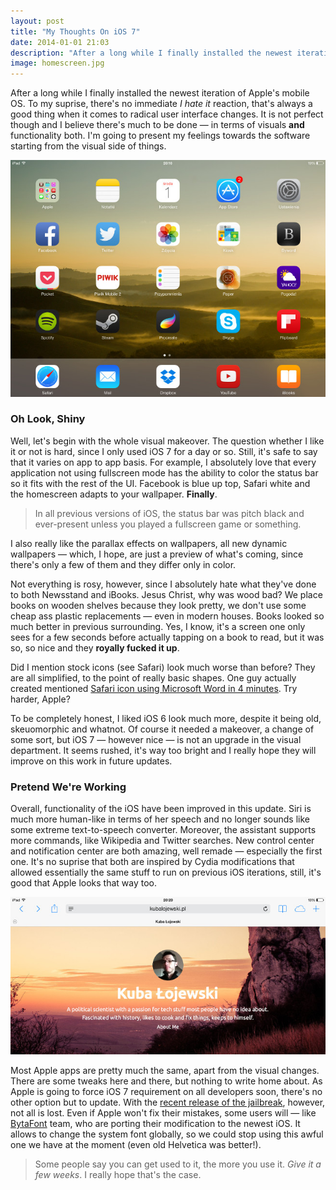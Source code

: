 ```yaml
---
layout: post
title: "My Thoughts On iOS 7"
date: 2014-01-01 21:03
description: "After a long while I finally installed the newest iteration of Apple's mobile OS. To my suprise, there's no immediate I hate it reaction, that's always a good thing when it comes to radical user interface changes."
image: homescreen.jpg
---
```


After a long while I finally installed the newest iteration of Apple's mobile OS. To my suprise, there's no immediate *I hate it* reaction, that's always a good thing when it comes to radical user interface changes. It is not perfect though and I believe there's much to be done — in terms of visuals **and** functionality both. I'm going to present my feelings towards the software starting from the visual side of things.

<img src="/images/homescreen.jpg">

### Oh Look, Shiny

Well, let's begin with the whole visual makeover. The question whether I like it or not is hard, since I only used iOS 7 for a day or so. Still, it's safe to say that it varies on app to app basis. For example, I absolutely love that every application not using fullscreen mode has the ability to color the status bar so it fits with the rest of the UI. Facebook is blue up top, Safari white and the homescreen adapts to your wallpaper. **Finally**.

> In all previous versions of iOS, the status bar was pitch black and ever-present unless you played a fullscreen game or something.

I also really like the parallax effects on wallpapers, all new dynamic wallpapers — which, I hope, are just a preview of what's coming, since there's only a few of them and they differ only in color.

Not everything is rosy, however, since I absolutely hate what they've done to both Newsstand and iBooks. Jesus Christ, why was wood bad? We place books on wooden shelves because they look pretty, we don't use some cheap ass plastic replacements — even in modern houses. Books looked so much better in previous surrounding. Yes, I know, it's a screen one only sees for a few seconds before actually tapping on a book to read, but it was so, so nice and they **royally fucked it up**. 

Did I mention stock icons (see Safari) look much worse than before? They are all simplified, to the point of really basic shapes. One guy actually created mentioned [Safari icon using Microsoft Word in 4 minutes](https://www.youtube.com/watch?v=jJKsZzOgVfI). Try harder, Apple?

To be completely honest, I liked iOS 6 look much more, despite it being old, skeuomorphic and whatnot. Of course it needed a makeover, a change of some sort, but iOS 7 — however nice — is not an upgrade in the visual department. It seems rushed, it's way too bright and I really hope they will improve on this work in future updates.

### Pretend We're Working

Overall, functionality of the iOS have been improved in this update. Siri is much more human-like in terms of her speech and no longer sounds like some extreme text-to-speech converter. Moreover, the assistant supports more commands, like Wikipedia and Twitter searches. New control center and notification center are both amazing, well remade — especially the first one. It's no suprise that both are inspired by Cydia modifications that allowed essentially the same stuff to run on previous iOS iterations, still, it's good that Apple looks that way too.

<img src="/images/blogipad.jpg">

Most Apple apps are pretty much the same, apart from the visual changes. There are some tweaks here and there, but nothing to write home about. As Apple is going to force iOS 7 requirement on all developers soon, there's no other option but to update. With the [recent release of the jailbreak](http://evasi0n.com/), however, not all is lost. Even if Apple won't fix their mistakes, some users will — like [BytaFont](http://www.bytafont.com/) team, who are porting their modification to the newest iOS. It allows to change the system font globally, so we could stop using this awful one we have at the moment (even old Helvetica was better!).

> Some people say you can get used to it, the more you use it. *Give it a few weeks*. I really hope that's the case.